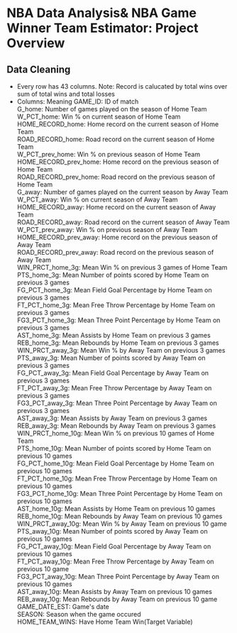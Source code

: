 # NBA Data Analysis& NBA Game Winner Team Estimator: Project Overview 

## Data Cleaning
- Every row has 43 columns. Note: Record is calucated by total wins over sum of total wins and total losses
- Columns: Meaning
GAME_ID: ID of match                 
G_home: Number of games played on the season of Home Team                    
W_PCT_home: Win % on current season of Home Team                     
HOME_RECORD_home: Home record on the current season of Home Team        
ROAD_RECORD_home: Road record on the current season of Home Team        
W_PCT_prev_home: Win % on previous season of Home Team         
HOME_RECORD_prev_home: Home record on the previous season of Home Team          
ROAD_RECORD_prev_home: Road record on the previous season of Home Team          
G_away: Number of games played on the current season by Away Team                 
W_PCT_away: Win % on current season of Away Team              
HOME_RECORD_away: Home record on the current season of Away Team         
ROAD_RECORD_away: Road record on the current season of Away Team        
W_PCT_prev_away: Win % on previous season of Away Team         
HOME_RECORD_prev_away: Home record on the previous season of Away Team   
ROAD_RECORD_prev_away: Road record on the previous season of Away Team    
WIN_PRCT_home_3g: Mean Win % on previous 3 games of Home Team        
PTS_home_3g: Mean Number of points scored by Home Team on previous 3 games             
FG_PCT_home_3g: Mean Field Goal Percentage by Home Team on previous 3 games         
FT_PCT_home_3g: Mean Free Throw Percentage by Home Team on previous 3 games         
FG3_PCT_home_3g: Mean Three Point Percentage by Home Team on previous 3 games        
AST_home_3g: Mean Assists by Home Team on previous 3 games             
REB_home_3g: Mean Rebounds by Home Team on previous 3 games             
WIN_PRCT_away_3g: Mean Win % by Away Team on previous 3 games      
PTS_away_3g: Mean Number of points scored by Away Team on previous 3 games             
FG_PCT_away_3g: Mean Field Goal Percentage by Away Team on previous 3 games           
FT_PCT_away_3g: Mean Free Throw Percentage by Away Team on previous 3 games          
FG3_PCT_away_3g: Mean Three Point Percentage by Away Team on previous 3 games         
AST_away_3g: Mean Assists by Away Team on previous 3 games             
REB_away_3g: Mean Rebounds by Away Team on previous 3 games             
WIN_PRCT_home_10g: Mean Win % on previous 10 games of Home Team       
PTS_home_10g: Mean Number of points scored by Home Team on previous 10 games            
FG_PCT_home_10g: Mean Field Goal Percentage by Home Team on previous 10 games         
FT_PCT_home_10g: Mean Free Throw Percentage by Home Team on previous 10 games         
FG3_PCT_home_10g: Mean Three Point Percentage by Home Team on previous 10 games        
AST_home_10g: Mean Assists by Home Team on previous 10 games            
REB_home_10g: Mean Rebounds by Away Team on previous 10 games            
WIN_PRCT_away_10g: Mean Win % by Away Team on previous 10 game       
PTS_away_10g: Mean Number of points scored by Away Team on previous 10 games            
FG_PCT_away_10g: Mean Field Goal Percentage by Away Team on previous 10 games         
FT_PCT_away_10g: Mean Free Throw Percentage by Away Team on previous 10 game         
FG3_PCT_away_10g: Mean Three Point Percentage by Away Team on previous 10 games         
AST_away_10g: Mean Assists by Away Team on previous 10 games             
REB_away_10g: Mean Rebounds by Away Team on previous 10 game            
GAME_DATE_EST: Game's date           
SEASON: Season when the game occured                  
HOME_TEAM_WINS: Have Home Team Win(Target Variable)         
      
